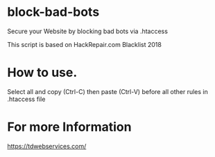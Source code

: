 # block-bad-bots
Secure your Website by blocking bad bots via .htaccess

This script is based on HackRepair.com Blacklist 2018

# How to use.
Select all and copy (Ctrl-C) then paste (Ctrl-V) before all other rules in .htaccess file

# For more Information
https://tdwebservices.com/ 
